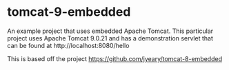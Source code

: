 # tomcat-9-embedded
An example project that uses embedded Apache Tomcat.
This particular project uses Apache Tomcat 9.0.21 and has a demonstration servlet that can be found at http://localhost:8080/hello

This is based off the project https://github.com/jyeary/tomcat-8-embedded
